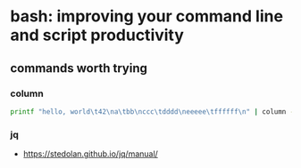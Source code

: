 
# bash: improving your command line and script productivity

## commands worth trying

### column

```bash
printf "hello, world\t42\na\tbb\nccc\tdddd\neeeee\tffffff\n" | column -t -s $'\t'
```

### jq

- https://stedolan.github.io/jq/manual/

